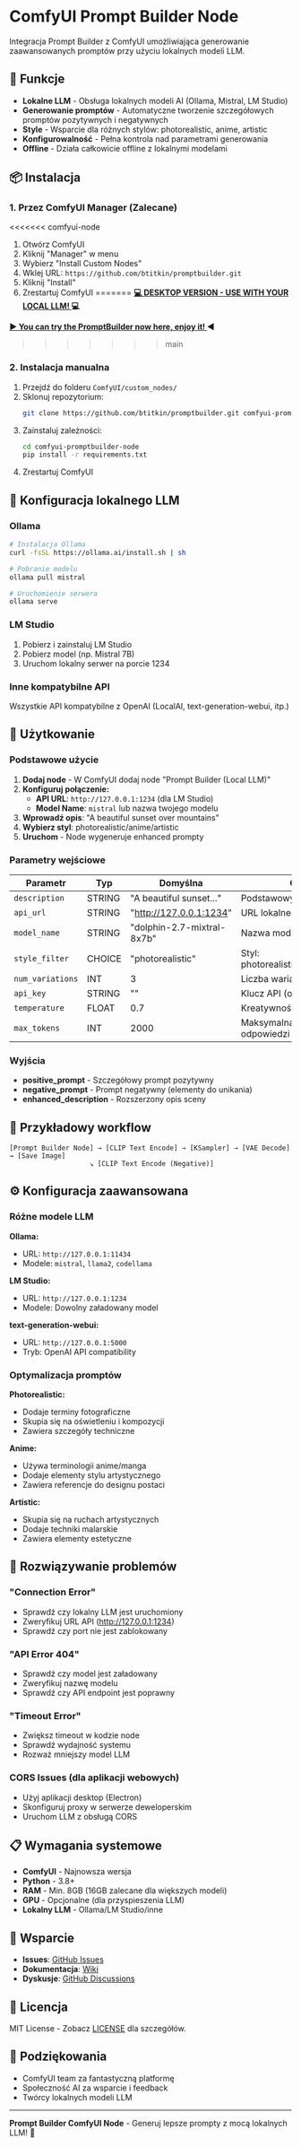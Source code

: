 # ComfyUI Prompt Builder Node

Integracja Prompt Builder z ComfyUI umożliwiająca generowanie zaawansowanych promptów przy użyciu lokalnych modeli LLM.

## 🚀 Funkcje

- **Lokalne LLM** - Obsługa lokalnych modeli AI (Ollama, Mistral, LM Studio)
- **Generowanie promptów** - Automatyczne tworzenie szczegółowych promptów pozytywnych i negatywnych
- **Style** - Wsparcie dla różnych stylów: photorealistic, anime, artistic
- **Konfigurowalność** - Pełna kontrola nad parametrami generowania
- **Offline** - Działa całkowicie offline z lokalnymi modelami

## 📦 Instalacja

### 1. Przez ComfyUI Manager (Zalecane)
 
  <<<<<<< comfyui-node
1. Otwórz ComfyUI
2. Kliknij "Manager" w menu
3. Wybierz "Install Custom Nodes"
4. Wklej URL: `https://github.com/btitkin/promptbuilder.git`
5. Kliknij "Install"
6. Zrestartuj ComfyUI
=======
**[💻 DESKTOP VERSION - USE WITH YOUR LOCAL LLM! ](https://github.com/btitkin/promptbuilder/tree/local_llm_version)💻**

**[▶️ You can try the PromptBuilder now here, enjoy it! ](https://btitkin.github.io/promptbuilder/)◀️**
>>>>>>> main

### 2. Instalacja manualna

1. Przejdź do folderu `ComfyUI/custom_nodes/`
2. Sklonuj repozytorium:
   ```bash
   git clone https://github.com/btitkin/promptbuilder.git comfyui-promptbuilder-node
   ```
3. Zainstaluj zależności:
   ```bash
   cd comfyui-promptbuilder-node
   pip install -r requirements.txt
   ```
4. Zrestartuj ComfyUI

## 🔧 Konfiguracja lokalnego LLM

### Ollama
```bash
# Instalacja Ollama
curl -fsSL https://ollama.ai/install.sh | sh

# Pobranie modelu
ollama pull mistral

# Uruchomienie serwera
ollama serve
```

### LM Studio
1. Pobierz i zainstaluj LM Studio
2. Pobierz model (np. Mistral 7B)
3. Uruchom lokalny serwer na porcie 1234

### Inne kompatybilne API
Wszystkie API kompatybilne z OpenAI (LocalAI, text-generation-webui, itp.)

## 🎯 Użytkowanie

### Podstawowe użycie

1. **Dodaj node** - W ComfyUI dodaj node "Prompt Builder (Local LLM)"
2. **Konfiguruj połączenie:**
   - **API URL**: `http://127.0.0.1:1234` (dla LM Studio)
   - **Model Name**: `mistral` lub nazwa twojego modelu
3. **Wprowadź opis**: "A beautiful sunset over mountains"
4. **Wybierz styl**: photorealistic/anime/artistic
5. **Uruchom** - Node wygeneruje enhanced prompty

### Parametry wejściowe

| Parametr | Typ | Domyślna | Opis |
|----------|-----|----------|------|
| `description` | STRING | "A beautiful sunset..." | Podstawowy opis sceny |
| `api_url` | STRING | "http://127.0.0.1:1234" | URL lokalnego API LLM |
| `model_name` | STRING | "dolphin-2.7-mixtral-8x7b" | Nazwa modelu |
| `style_filter` | CHOICE | "photorealistic" | Styl: photorealistic/anime/artistic |
| `num_variations` | INT | 3 | Liczba wariantów (1-10) |
| `api_key` | STRING | "" | Klucz API (opcjonalny) |
| `temperature` | FLOAT | 0.7 | Kreatywność (0.1-2.0) |
| `max_tokens` | INT | 2000 | Maksymalna długość odpowiedzi |

### Wyjścia

- **positive_prompt** - Szczegółowy prompt pozytywny
- **negative_prompt** - Prompt negatywny (elementy do unikania)
- **enhanced_description** - Rozszerzony opis sceny

## 🔗 Przykładowy workflow

```
[Prompt Builder Node] → [CLIP Text Encode] → [KSampler] → [VAE Decode] → [Save Image]
                    ↘ [CLIP Text Encode (Negative)]
```

## ⚙️ Konfiguracja zaawansowana

### Różne modele LLM

**Ollama:**
- URL: `http://127.0.0.1:11434`
- Modele: `mistral`, `llama2`, `codellama`

**LM Studio:**
- URL: `http://127.0.0.1:1234`
- Modele: Dowolny załadowany model

**text-generation-webui:**
- URL: `http://127.0.0.1:5000`
- Tryb: OpenAI API compatibility

### Optymalizacja promptów

**Photorealistic:**
- Dodaje terminy fotograficzne
- Skupia się na oświetleniu i kompozycji
- Zawiera szczegóły techniczne

**Anime:**
- Używa terminologii anime/manga
- Dodaje elementy stylu artystycznego
- Zawiera referencje do designu postaci

**Artistic:**
- Skupia się na ruchach artystycznych
- Dodaje techniki malarskie
- Zawiera elementy estetyczne

## 🐛 Rozwiązywanie problemów

### "Connection Error"
- Sprawdź czy lokalny LLM jest uruchomiony
- Zweryfikuj URL API (http://127.0.0.1:1234)
- Sprawdź czy port nie jest zablokowany

### "API Error 404"
- Sprawdź czy model jest załadowany
- Zweryfikuj nazwę modelu
- Sprawdź czy API endpoint jest poprawny

### "Timeout Error"
- Zwiększ timeout w kodzie node
- Sprawdź wydajność systemu
- Rozważ mniejszy model LLM

### CORS Issues (dla aplikacji webowych)
- Użyj aplikacji desktop (Electron)
- Skonfiguruj proxy w serwerze deweloperskim
- Uruchom LLM z obsługą CORS

## 📋 Wymagania systemowe

- **ComfyUI** - Najnowsza wersja
- **Python** - 3.8+
- **RAM** - Min. 8GB (16GB zalecane dla większych modeli)
- **GPU** - Opcjonalne (dla przyspieszenia LLM)
- **Lokalny LLM** - Ollama/LM Studio/inne

## 🤝 Wsparcie

- **Issues**: [GitHub Issues](https://github.com/btitkin/promptbuilder/issues)
- **Dokumentacja**: [Wiki](https://github.com/btitkin/promptbuilder/wiki)
- **Dyskusje**: [GitHub Discussions](https://github.com/btitkin/promptbuilder/discussions)

## 📄 Licencja

MIT License - Zobacz [LICENSE](LICENSE) dla szczegółów.

## 🙏 Podziękowania

- ComfyUI team za fantastyczną platformę
- Społeczność AI za wsparcie i feedback
- Twórcy lokalnych modeli LLM

---

**Prompt Builder ComfyUI Node** - Generuj lepsze prompty z mocą lokalnych LLM! 🚀
